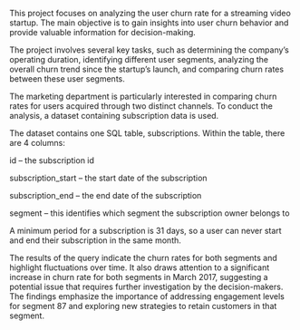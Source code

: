 This project focuses on analyzing the user churn rate for a streaming video startup. The main objective is to gain insights into user churn behavior and provide valuable information for decision-making.

The project involves several key tasks, such as determining the company’s operating duration, identifying different user segments, analyzing the overall churn trend since the startup’s launch, and comparing churn rates between these user segments.


The marketing department is particularly interested in comparing churn rates for users acquired through two distinct channels. To conduct the analysis, a dataset containing subscription data is used.

The dataset contains one SQL table, subscriptions. Within the table, there are 4 columns:

id – the subscription id

subscription_start – the start date of the subscription

subscription_end – the end date of the subscription

segment – this identifies which segment the subscription owner belongs to


A minimum period for a subscription is 31 days, so a user can never start and end their subscription in the same month.


The results of the query indicate the churn rates for both segments and highlight fluctuations over time. It also draws attention to a significant increase in churn rate for both segments in March 2017, suggesting a potential issue that requires further investigation by the decision-makers. The findings emphasize the importance of addressing engagement levels for segment 87 and exploring new strategies to retain customers in that segment.

